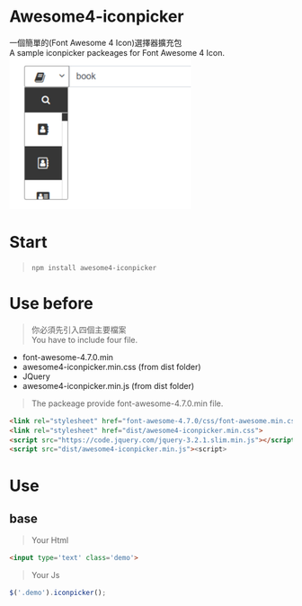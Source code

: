 Awesome4-iconpicker
=============
一個簡單的(Font Awesome 4 Icon)選擇器擴充包<br>
A sample iconpicker packeages for Font Awesome 4 Icon.<br>
![Alt text](iconpicker.png)
# Start
> `npm install awesome4-iconpicker`
# Use before
> 你必須先引入四個主要檔案<br />
> You have to include four file.
*   font-awesome-4.7.0.min 
*   awesome4-iconpicker.min.css (from dist folder)
*   JQuery  
*   awesome4-iconpicker.min.js (from dist folder)
> The packeage provide font-awesome-4.7.0.min file.
```html
<link rel="stylesheet" href="font-awesome-4.7.0/css/font-awesome.min.css">
<link rel="stylesheet" href="dist/awesome4-iconpicker.min.css">
<script src="https://code.jquery.com/jquery-3.2.1.slim.min.js"></script>
<script src="dist/awesome4-iconpicker.min.js"><script>
```
# Use
## base
>Your Html
```html
<input type='text' class='demo'>
```
>Your Js
```javascript
$('.demo').iconpicker();
```

